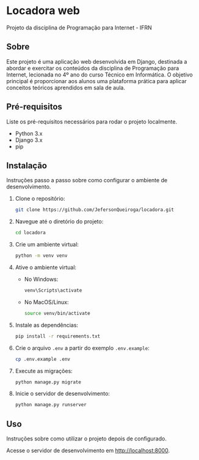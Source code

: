 # Locadora web

Projeto da disciplina de Programação para Internet - IFRN

## Sobre

Este projeto é uma aplicação web desenvolvida em Django, destinada a abordar e exercitar os conteúdos da disciplina de Programação para Internet, lecionada no 4º ano do curso Técnico em Informática. O objetivo principal é proporcionar aos alunos uma plataforma prática para aplicar conceitos teóricos aprendidos em sala de aula.

## Pré-requisitos

Liste os pré-requisitos necessários para rodar o projeto localmente.

- Python 3.x
- Django 3.x
- pip

## Instalação

Instruções passo a passo sobre como configurar o ambiente de desenvolvimento.

1. Clone o repositório:
    ```bash
    git clone https://github.com/JefersonQueiroga/locadora.git
    ```

2. Navegue até o diretório do projeto:
    ```bash
    cd locadora
    ```

3. Crie um ambiente virtual:
    ```bash
    python -m venv venv
    ```

4. Ative o ambiente virtual:
    - No Windows:
        ```bash
        venv\Scripts\activate
        ```
    - No MacOS/Linux:
        ```bash
        source venv/bin/activate
        ```

5. Instale as dependências:
    ```bash
    pip install -r requirements.txt
    ```

6. Crie o arquivo `.env` a partir do exemplo `.env.example`:
    ```bash
    cp .env.example .env
    ```

7. Execute as migrações:
    ```bash
    python manage.py migrate
    ```

8. Inicie o servidor de desenvolvimento:
    ```bash
    python manage.py runserver
    ```

## Uso

Instruções sobre como utilizar o projeto depois de configurado.

Acesse o servidor de desenvolvimento em [http://localhost:8000](http://localhost:8000).
